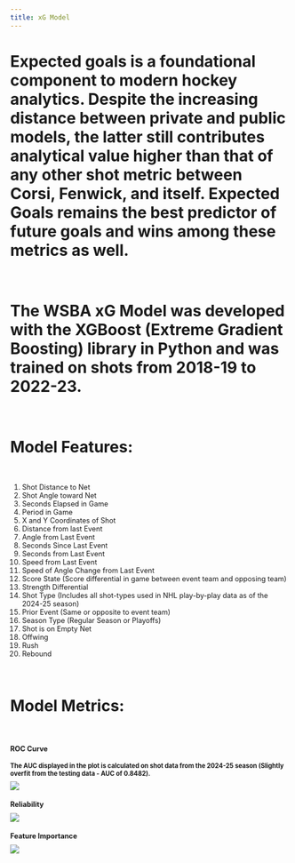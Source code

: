 ```yaml
---
title: xG Model
---
```


<h1>Expected goals is a foundational component to modern hockey analytics.  Despite the increasing distance between private and public models,
the latter still contributes analytical value higher than that of any other shot metric between Corsi, Fenwick, and itself.  Expected Goals remains the best predictor of future goals and wins among these metrics as well.														</h1>

<br>
<h1>The WSBA xG Model was developed with the XGBoost (Extreme Gradient Boosting) library in Python and was trained on shots from 2018-19 to 2022-23.</h1>
<br>
<h1>Model Features:</h1>
<br>
<ol style="font-size:90%">
    <li>Shot Distance to Net</li>
    <li>Shot Angle toward Net</li>
    <li>Seconds Elapsed in Game</li>
    <li>Period in Game</li>
    <li>X and Y Coordinates of Shot</li>
    <li>Distance from last Event</li>
    <li>Angle from Last Event</li>
    <li>Seconds Since Last Event</li>
    <li>Seconds from Last Event</li>
    <li>Speed from Last Event</li>
    <li>Speed of Angle Change from Last Event</li>
    <li>Score State (Score differential in game between event team and opposing team)</li>
    <li>Strength Differential</li>
    <li>Shot Type (Includes all shot-types used in NHL play-by-play data as of the 2024-25 season)
    <li>Prior Event (Same or opposite to event team)</li>
    <li>Season Type (Regular Season or Playoffs)</li>
    <li>Shot is on Empty Net</li>
    <li>Offwing</li>
    <li>Rush</li>
    <li>Rebound</li>
</ol>

<br>
<h1>Model Metrics:</h1>
<br>
<h1 style="font-size:90%">ROC Curve</h1>
<h1 style="font-size:80%">The AUC displayed in the plot is calculated on shot data from the 2024-25 season (Slightly overfit from the testing data - AUC of 0.8482).</h1>
<img src="/roc_auc_curve.png"/>
<br>
<h1 style="font-size:90%">Reliability</h1>
<img src="/reliability.png"/>
<br>
<h1 style="font-size:90%">Feature Importance</h1>
<img src="/feature_importance.png"/>
<br>